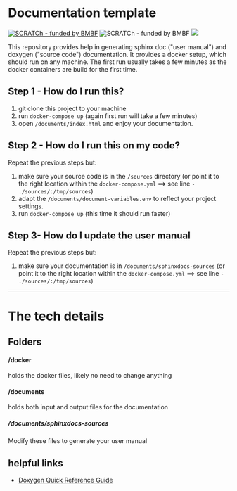 # Documentation template

[![SCRATCh - funded by BMBF](https://img.shields.io/badge/part%20of-SCRATCh-yellow)](scratch-itea3.eu/)
![SCRATCh - funded by BMBF](https://img.shields.io/badge/funded%20by-BMBF-blue)
![](https://img.shields.io/badge/supported%20by-ITEA3-orange)

This repository provides help in generating sphinx doc ("user manual") and doxygen ("source code") documentation. It provides a docker setup, which should run on any machine. The first run usually takes a few minutes as the docker containers are build for the first time.

## Step 1 - How do I run this?

1. git clone this project to your machine
2. run `docker-compose up` (again first run will take a few minutes)
3. open `/documents/index.html` and enjoy your documentation.


## Step 2 - How do I run this on my code?
Repeat the previous steps but:
1. make sure your source code is in the `/sources` directory (or point it to the right location within the `docker-compose.yml` ==> see line `- ./sources/:/tmp/sources`)
2. adapt the `/documents/document-variables.env` to reflect your project settings.
3. run `docker-compose up` (this time it should run faster)

## Step 3- How do I update the user manual
Repeat the previous steps but:
1. make sure your documentation is in `/documents/sphinxdocs-sources`  (or point it to the right location within the `docker-compose.yml` ==> see line `- ./sources/:/tmp/sources`)


-----
# The tech details

## Folders 
#### /docker
holds the docker files, likely no need to change anything

#### /documents
holds both input and output files for the documentation


##### /documents/sphinxdocs-sources
Modify these files to generate your user manual


## helpful links
* [Doxygen Quick Reference Guide](https://docutils.sourceforge.io/docs/user/rst/quickref.html#external-hyperlink-targets)
